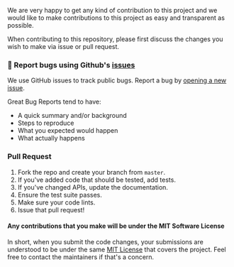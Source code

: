 We are very happy to get any kind of contribution to this project and we would like to make contributions to this project as easy and transparent as possible.

When contributing to this repository, please first discuss the changes you wish to make via issue or pull request.

### :bug: Report bugs using Github's [issues](https://github.com/pixari/i18n-utils/issues)

We use GitHub issues to track public bugs. Report a bug by [opening a new issue](https://github.com/pixari/i18n-utils/issues/new).

Great Bug Reports tend to have:

- A quick summary and/or background
- Steps to reproduce
- What you expected would happen
- What actually happens

### Pull Request

1. Fork the repo and create your branch from `master`.
2. If you've added code that should be tested, add tests.
3. If you've changed APIs, update the documentation.
4. Ensure the test suite passes.
5. Make sure your code lints.
6. Issue that pull request!

#### Any contributions that you make will be under the MIT Software License

In short, when you submit the code changes, your submissions are understood to be under the same [MIT License](http://choosealicense.com/licenses/mit/) that covers the project. Feel free to contact the maintainers if that's a concern.
